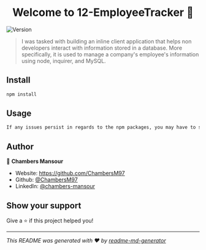 <h1 align="center">Welcome to 12-EmployeeTracker 👋</h1>
<p>
  <img alt="Version" src="https://img.shields.io/badge/version-1-blue.svg?cacheSeconds=2592000" />
</p>

> I was tasked with building an inline client application that helps non developers interact with information stored in a database. More specifically, it is used to manage a company's employee's information using node, inquirer, and MySQL.

## Install

```sh
npm install
```

## Usage

```sh
If any issues persist in regards to the npm packages, you may have to seperately install each one individiually. For example, to get inquirer, you can run (npm intall inquirer).
```

## Author

👤 **Chambers Mansour**

* Website: https://github.com/ChambersM97
* Github: [@ChambersM97](https://github.com/ChambersM97)
* LinkedIn: [@chambers-mansour](https://linkedin.com/in/chambers-mansour)

## Show your support

Give a ⭐️ if this project helped you!

***
_This README was generated with ❤️ by [readme-md-generator](https://github.com/kefranabg/readme-md-generator)_